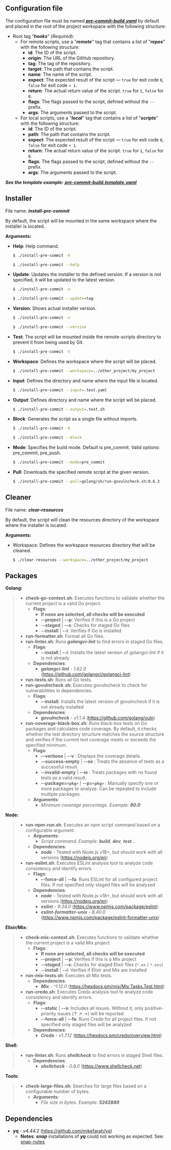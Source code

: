## Configuration file

The configuration file must be named [**_pre-commit-build.yaml_**](https://github.com/Rafael24595/bash-hooks/blob/main/pre-commit-build.template.yaml) by default and placed in the root of the project workspace with the following structure:

- Root tag "**_hooks_**" (_Required_):
    - For remote scripts, use a "**_remote_**" tag that contains a list of "**_repos_**" with the following structure:
        - **id**: The ID of the script.
        - **origin**: The URL of the GitHub repository.
        - **tag**: The tag of the repository.
        - **target**: The path that contains the script.
        - **name**: The name of the script.
        - **expect**: The expected result of the script — `true` for exit code `0`, `false` for exit code `< 1`.
        - **return**: The actual return value of the script. `true` for `1`, `false` for `0`.
        - **flags**: The flags passed to the script, defined without the `--` prefix.
        - **args**: The arguments passed to the script.
    - For local scripts, use a "**_local_**" tag that contains a list of "**_scripts_**" with the following structure:
        - **id**: The ID of the script.
        - **path**: The path that contains the script.
        - **expect**: The expected result of the script — `true` for exit code `0`, `false` for exit code `< 1`.
        - **return**: The actual return value of the script. `true` for `1`, `false` for `0`.
        - **flags**: The flags passed to the script, defined without the `--` prefix.
        - **args**: The arguments passed to the script.

**_See the template example:_** [**_pre-commit-build.template.yaml_**](https://github.com/Rafael24595/bash-hooks/blob/main/pre-commit-build.template.yaml)

## Installer

File name: **_install-pre-commit_**

By default, the script will be mounted in the same workspace where the installer is located.

**Arguments:**

- **Help**: Help command.

    ````bash
    $ ./install-pre-commit -h
    ````
    ````bash
    $ ./install-pre-commit --help
    ````

- **Update**: Updates the installer to the defined version. If a version is not specified, it will be updated to the latest version.

    ````bash
    $ ./install-pre-commit -u
    ````
    ````bash
    $ ./install-pre-commit --update=tag
    ````

- **Version**: Shows actual installer version.

    ````bash
    $ ./install-pre-commit -v
    ````
    ````bash
    $ ./install-pre-commit --version
    ````
- **Test**: The script will be mounted inside the remote-scripts directory to prevent it from being used by Git.

    ````bash
    $ ./install-pre-commit -t
    ````
- **Workspace**: Defines the workspace where the script will be placed.

    ````bash
    $ ./install-pre-commit --workspace=../other_project/my_project
    ````
- **Input**: Defines the directory and name where the input file is located.

    ````bash
    $ ./install-pre-commit --input=.test.yaml
    ````

- **Output**: Defines directory and name where the script will be placed.

    ````bash
    $ ./install-pre-commit --output=.test.sh
    ````

- **Block**: Generates the script as a single file without imports.

    ````bash
    $ ./install-pre-commit -b
    ````
    ````bash
    $ ./install-pre-commit --block
    ````

- **Mode**: Specifies the build mode. Default is pre_commit. Valid options: pre_commit, pre_push.

    ````bash
    $ ./install-pre-commit --mode=pre_commit
    ````

- **Pull**: Downloads the specified remote script at the given version.

    ````bash
    $ ./install-pre-commit --pull=golang/sh/run-govulncheck.sh:0.6.3
    ````

## Cleaner

File name: **_clear-resources_**

By default, the script will clean the resources directory of the workspace where the installer is located.

**Arguments:**

- Workspace: Defines the workspace resources directory that will be cleaned.

    ````bash
    $ ./clear-resources --workspace=../other_project/my_project
    ````

## Packages

**Golang:**
>    - **check-go-context.sh**: Executes functions to validate whether the current project is a valid Go project.
>       - **Flags**: 
>           - **If none are selected, all checks will be executed**
>           - **--project** | **--p**: Verifies if this is a Go project
>           - **--staged** | **--s**: Checks for staged Go files
>           - **--install** | **--i**: Verifies if Go is installed
>    - **run-formatter.sh**: Format all Go files.
>    - **run-linter.sh**: Runs **_golangci-lint_**  to find errors in staged Go files.
>       - **Flags**: 
>           - **--install** | **--i**: Installs the latest version of golangci-lint if it is not already 
>       - **Dependencies**: 
>           - **_golangci-lint_** -  _1.62.0_ (https://github.com/golangci/golangci-lint)
>    - **run-tests.sh**: Runs all Go tests.
>    - **run-govulncheck.sh**: Executes govulncheck to check for vulnerabilities in dependencies.
>       - **Flags**: 
>           - **--install**: Installs the latest version of govulncheck if it is not already installed
>       - **Dependencies**: 
>           - **_govulncheck_** -  _v1.1.4_ (https://github.com/golang/vuln)
>    - **run-coverage-black-box.sh**: Runs black-box tests on Go packages and calculates code coverage. By default, it checks whether the test directory structure matches the source structure and verifies if the current test coverage meets or exceeds the specified minimum.
>       - **Flags**: 
>           - **--verbose** | **--v** : Displays the coverage details.
>           - **--success-empty** | **--se** : Treats the absence of tests as a successful result.
>           - **--invalid-empty** | **--ie** : Treats packages with no found tests as a valid result.
>           - **--package=`<pkg>`** | **--p=`<pkg>`** : Manually specify one or more packages to analyze. Can be repeated to include multiple packages.
>       - **Arguments**: 
>           - _Minimum coverage percentage. Example: **80.0**_ 

**Node:**
>    - **run-npm-run.sh**: Executes an npm script command based on a configurable argument.
>       - **Arguments**: 
>           - _Script command. Example: **build**, **dev**, **test**..._
>       - **Dependencies**: 
>           - **_node_** - Tested with Node.js v18+, but should work with all versions (https://nodejs.org/en)
>    - **run-eslint.sh**: Executes ESLint analysis tool to analyze code consistency and identify errors.
>       - **Flags**: 
>           - **--force-all** | **--fa**: Runs ESLint for all configured project files. If not specified only staged files will be analyzed
>       - **Dependencies**: 
>           - **_node_** - Tested with Node.js v18+, but should work with all versions (https://nodejs.org/en)
>           - **_eslint_** - _9.34.0_ (https://www.npmjs.com/package/eslint)
>           - **_eslint-formatter-unix_** - _8.40.0_ (https://www.npmjs.com/package/eslint-formatter-unix)

**Elixir/Mix:**
>    - **check-mix-context.sh**: Executes functions to validate whether the current project is a valid Mix project.
>       - **Flags**: 
>           - **If none are selected, all checks will be executed**
>           - **--project** | **--p**: Verifies if this is a Mix project
>           - **--staged** | **--s**: Checks for staged Elixir files (`*.ex` / `*.exs`)
>           - **--install** | **--i**: Verifies if Elixir and Mix are installed
>    - **run-mix-tests.sh**: Executes all Mix tests.
>       - **Dependencies**: 
>           - **_Mix_** - _^1.12.0_ (https://hexdocs.pm/mix/Mix.Tasks.Test.html)
>    - **run-credo.sh**: Executes Credo analysis tool to analyze code consistency and identify errors.
>       - **Flags**: 
>           - **--static** | **--s**: Includes all issues. Without it, only positive-priority issues (↑ ↗ →) will be reported
>           - **--force-all** | **--fa**: Runs Credo for all project files. If not specified only staged files will be analyzed
>       - **Dependencies**: 
>           - **_Credo_** - _v1.7.12_ (https://hexdocs.pm/credo/overview.html)

**Shell:**
>    - **run-linter.sh**: Runs **_shellcheck_**  to find errors in staged Shell files.
>       - **Dependencies**: 
>           - **_shellcheck_** -  _0.8.0_ (https://www.shellcheck.net)

**Tools:**
>    - **check-large-files.sh**: Searches for large files based on a configurable number of bytes.
>       - **Arguments**: 
>           - _File size in bytes. Example: **5242880**_ 

## Dependencies

- **yq** -  _v4.44.2_ (https://github.com/mikefarah/yq)
    - **Notes**: **_snap_** installations of **_yq_** could not working as expected. See: [snap-notes](https://github.com/mikefarah/yq/#snap-notes)
